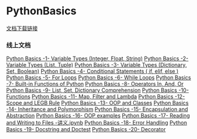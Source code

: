# PythonBasics

[文档下载链接](https://github.com/MianmianCoding/PythonBasics/archive/refs/heads/main.zip)

### 线上文档
[Python Basics -1- Variable Types (Integer, Float, String)](https://github.com/MianmianCoding/PythonBasics/blob/main/%E7%BB%B5%E7%BB%B5%20Python%20Basics%20-1-%20Variable%20Types%20(Integer%2C%20Float%2C%20String)%20-%20%E8%AE%B2%E4%B9%89.ipynb)
[Python Basics -2- Variable Types (List, Tuple)](https://github.com/MianmianCoding/PythonBasics/blob/main/%E7%BB%B5%E7%BB%B5%20Python%20Basics%20-2-%20Variable%20Types%20(List%2C%20Tuple)%20-%20%E8%AE%B2%E4%B9%89.ipynb)
[Python Basics -3- Variable Types (Dictionary, Set, Boolean)](https://github.com/MianmianCoding/PythonBasics/blob/main/%E7%BB%B5%E7%BB%B5%20Python%20Basics%20-3-%20Variable%20Types%20(Dictionary%2C%20Set%2C%20Boolean)%20-%20%E8%AE%B2%E4%B9%89.ipynb)
[Python Basics -4- Conditional Statements ( if, elif, else )](https://github.com/MianmianCoding/PythonBasics/blob/main/%E7%BB%B5%E7%BB%B5%20Python%20Basics%20-4-%20Conditional%20Statements%20(%20if%2C%20elif%2C%20else%20)%20-%20%E8%AE%B2%E4%B9%89.ipynb)
[Python Basics -5- For Loops](https://github.com/MianmianCoding/PythonBasics/blob/main/%E7%BB%B5%E7%BB%B5%20Python%20Basics%20-5-%20For%20Loops%20-%20%E8%AE%B2%E4%B9%89.ipynb)
[Python Basics -6- While Loops](https://github.com/MianmianCoding/PythonBasics/blob/main/%E7%BB%B5%E7%BB%B5%20Python%20Basics%20-6-%20While%20Loops%20-%20%E8%AE%B2%E4%B9%89.ipynb)
[Python Basics -7- Built-in Functions of Python](https://github.com/MianmianCoding/PythonBasics/blob/main/%E7%BB%B5%E7%BB%B5%20Python%20Basics%20-7-%20Built-in%20Functions%20of%20Python%20-%20%E8%AE%B2%E4%B9%89.ipynb)
[Python Basics -8- Operators In, And, Or](https://github.com/MianmianCoding/PythonBasics/blob/main/%E7%BB%B5%E7%BB%B5%20Python%20Basics%20-8-%20Operators%20In%2C%20And%2C%20Or%20-%20%E8%AE%B2%E4%B9%89.ipynb)
[Python Basics -9- List, Set, Dictionary Comprehension](https://github.com/MianmianCoding/PythonBasics/blob/main/%E7%BB%B5%E7%BB%B5%20Python%20Basics%20-9-%20List%2C%20Set%2C%20Dictionary%20Comprehension%20-%20%E8%AE%B2%E4%B9%89.ipynb)
[Python Basics -10- Functions](https://github.com/MianmianCoding/PythonBasics/blob/main/%E7%BB%B5%E7%BB%B5%20Python%20Basics%20-10-%20Functions%20-%20%E8%AE%B2%E4%B9%89.ipynb)
[Python Basics -11- Map, Filter and Lambda](https://github.com/MianmianCoding/PythonBasics/blob/main/%E7%BB%B5%E7%BB%B5%20Python%20Basics%20-11-%20Map%2C%20Filter%20and%20Lambda%20-%20%E8%AE%B2%E4%B9%89.ipynb)
[Python Basics -12- Scope and LEGB Rule](https://github.com/MianmianCoding/PythonBasics/blob/main/%E7%BB%B5%E7%BB%B5%20Python%20Basics%20-12-%20Scope%20and%20LEGB%20Rule%20-%20%E8%AE%B2%E4%B9%89.ipynb)
[Python Basics -13- OOP and Classes](https://github.com/MianmianCoding/PythonBasics/blob/main/%E7%BB%B5%E7%BB%B5%20Python%20Basics%20-13-%20OOP%20and%20Classes%20-%20%E8%AE%B2%E4%B9%89.ipynb)
[Python Basics -14- Inheritance and Polymorphism](https://github.com/MianmianCoding/PythonBasics/blob/main/%E7%BB%B5%E7%BB%B5%20Python%20Basics%20-14-%20Inheritance%20and%20Polymorphism%20-%20%E8%AE%B2%E4%B9%89.ipynb)
[Python Basics -15- Encapsulation and Abstraction](https://github.com/MianmianCoding/PythonBasics/blob/main/%E7%BB%B5%E7%BB%B5%20Python%20Basics%20-15-%20Encapsulation%20and%20Abstraction%20-%20%E8%AE%B2%E4%B9%89.ipynb)
[Python Basics -16- OOP examples](https://github.com/MianmianCoding/PythonBasics/blob/main/%E7%BB%B5%E7%BB%B5%20Python%20Basics%20-16-%20%E4%B8%80%E5%AE%9A%E8%A6%81%E7%9C%8B%E7%9A%84%20OOP%20examples%20-%20%E8%AE%B2%E4%B9%89.ipynb)
[Python Basics -17- Reading and Writing to Files -讲义.ipynb](https://github.com/MianmianCoding/PythonBasics/blob/main/%E7%BB%B5%E7%BB%B5%20Python%20Basics%20-17-%20Reading%20and%20Writing%20to%20Files%20-%E8%AE%B2%E4%B9%89.ipynb)
[Python Basics -18- Error Handling](https://github.com/MianmianCoding/PythonBasics/blob/main/%E7%BB%B5%E7%BB%B5%20Python%20Basics%20-18-%20Error%20Handling%20-%20%E8%AE%B2%E4%B9%89.ipynb)
[Python Basics -19- Docstring and Doctest](https://github.com/MianmianCoding/PythonBasics/blob/main/%E7%BB%B5%E7%BB%B5%20Python%20Basics%20-19-%20Docstring%20and%20Doctest%20-%20%E8%AE%B2%E4%B9%89.ipynb)
[Python Basics -20- Decorator](https://github.com/MianmianCoding/PythonBasics/blob/main/%E7%BB%B5%E7%BB%B5%20Python%20Basics%20-20-%20Decorator%20-%20%E8%AE%B2%E4%B9%89.ipynb)
